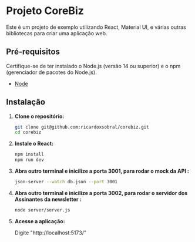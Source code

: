 # Projeto CoreBiz

Este é um projeto de exemplo utilizando React, Material UI, e várias outras bibliotecas para criar uma aplicação web.

## Pré-requisitos

Certifique-se de ter instalado o Node.js (versão 14 ou superior) e o npm (gerenciador de pacotes do Node.js).

- [Node](https://nodejs.org/docs/latest/api/)

## Instalação

1. **Clone o repositório:**

    ```bash
   git clone git@github.com:ricardoxsobral/corebiz.git
   cd corebiz

2. **Instale o React:**

    ```bash
   npm install
   npm run dev

3. **Abra outro terminal e inicilize a porta 3001, para rodar o mock da API :**

    ```bash
   json-server --watch db.json --port 3001

4. **Abra outro terminal e inicilize a porta 3002, para rodar o servidor dos Assinantes da newsletter :**

    ```bash
   node server/server.js

5. **Acesse a aplicação:**

    Digite "http://localhost:5173/"


